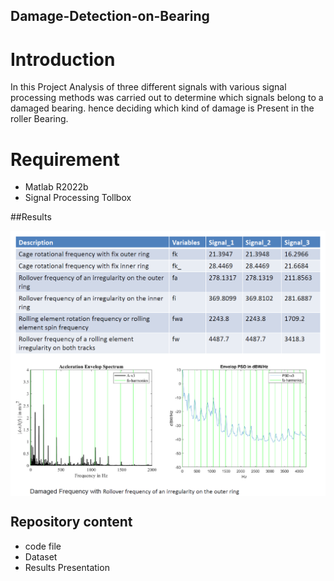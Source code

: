 ## Damage-Detection-on-Bearing

# Introduction 

In this Project Analysis of three different signals with various signal processing methods was carried out to determine which signals belong to a damaged bearing. hence deciding which kind of damage is Present in the roller Bearing.

# Requirement

* Matlab R2022b
* Signal Processing Tollbox

##Results

<img align="center" src="Assets/dam_freq.png" width="550">
<img align="center" src="Assets/damage frequency.png" width="750">

## Repository content

* code file
* Dataset
* Results Presentation
